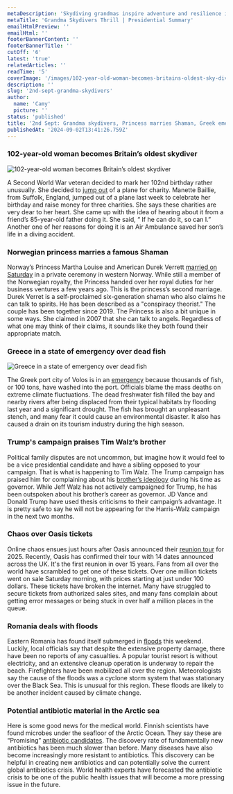 ```yaml
---
metaDescription: 'Skydiving grandmas inspire adventure and resilience in this September 2 news highlight.'
metaTitle: 'Grandma Skydivers Thrill | Presidential Summary'
emailHtmlPreview: ''
emailHtml: ''
footerBannerContent: ''
footerBannerTitle: ''
cutOff: '6'
latest: 'true'
relatedArticles: ''
readTime: '5'
coverImage: '/images/102-year-old-woman-becomes-britains-oldest-sky-diver-a-IzND.webp'
description: ''
slug: '2nd-sept-grandma-skydivers'
author:
  name: 'Camy'
  picture: ''
status: 'published'
title: '2nd Sept: Grandma skydivers, Princess marries Shaman, Greek emergency '
publishedAt: '2024-09-02T13:41:26.759Z'
---
```


### 102-year-old woman becomes Britain’s oldest skydiver

![102-year-old woman becomes Britain’s oldest skydiver](/images/102-year-old-woman-becomes-britains-oldest-sky-diver-a-M5ND.webp)

A Second World War veteran decided to mark her 102nd birthday rather unusually. She decided to [jump out](https://www.theguardian.com/uk-news/article/2024/aug/25/manette-baillie-britain-oldest-skydiver-suffolk) of a plane for charity. Manette Baillie, from Suffolk, England, jumped out of a plane last week to celebrate her birthday and raise money for three charities. She says these charities are very dear to her heart. She came up with the idea of hearing about it from a friend’s 85-year-old father doing it. She said, “ If he can do it, so can I.” Another one of her reasons for doing it is an Air Ambulance saved her son’s life in a diving accident.

### Norwegian princess marries a famous Shaman

Norway’s Princess Martha Louise and American Durek Verrett [married on Saturday](https://www.dw.com/en/norways-princess-martha-louise-marries-us-shaman/a-70101631) in a private ceremony in western Norway. While still a member of the Norwegian royalty, the Princess handed over her royal duties for her business ventures a few years ago. This is the princess’s second marriage. Durek Verret is a self-proclaimed six-generation shaman who also claims he can talk to spirits. He has been described as a "conspiracy theorist." The couple has been together since 2019. The Princess is also a bit unique in some ways. She claimed in 2007 that she can talk to angels. Regardless of what one may think of their claims, it sounds like they both found their appropriate match.

### Greece in a state of emergency over dead fish

![Greece in a state of emergency over dead fish](/images/greece-state-of-emergency-over-dead-fish-a-cxND.webp)

The Greek port city of Volos is in an [emergency](https://www.euronews.com/my-europe/2024/08/30/state-of-emergency-in-greece-as-thousands-of-dead-fish-collect-around-volos-port) because thousands of fish, or 100 tons, have washed into the port. Officials blame the mass deaths on extreme climate fluctuations. The dead freshwater fish filled the bay and nearby rivers after being displaced from their typical habitats by flooding last year and a significant drought. The fish has brought an unpleasant stench, and many fear it could cause an environmental disaster. It also has caused a drain on its tourism industry during the high season.

### Trump's campaign praises Tim Walz’s brother

Political family disputes are not uncommon, but imagine how it would feel to be a vice presidential candidate and have a sibling opposed to your campaign. That is what is happening to Tim Walz. The Trump campaign has praised him for complaining about his [brother’s ideology](https://www.newsweek.com/jeff-walz-praised-maga-donald-trump-opposing-brother-tim-walz-1947203) during his time as governor. While Jeff Walz has not actively campaigned for Trump, he has been outspoken about his brother’s career as governor. JD Vance and Donald Trump have used thesis criticisms to their campaign’s advantage. It is pretty safe to say he will not be appearing for the Harris-Walz campaign in the next two months.

### Chaos over Oasis tickets

Online chaos ensues just hours after Oasis announced their [reunion tour](https://www.aljazeera.com/amp/news/2024/8/31/oasis-fans-struggle-to-secure-tickets-for-british-bands-reunion-tour) for 2025. Recently, Oasis has confirmed their tour with 14 dates announced across the UK. It's the first reunion in over 15 years. Fans from all over the world have scrambled to get one of these tickets. Over one million tickets went on sale Saturday morning, with prices starting at just under 100 dollars. These tickets have broken the internet. Many have struggled to secure tickets from authorized sales sites, and many fans complain about getting error messages or being stuck in over half a million places in the queue.

### Romania deals with floods

Eastern Romania has found itself submerged in [floods](https://www.euronews.com/my-europe/2024/09/01/locals-survey-damage-after-extensive-flooding-in-eastern-romania) this weekend. Luckily, local officials say that despite the extensive property damage, there have been no reports of any casualties. A popular tourist resort is without electricity, and an extensive cleanup operation is underway to repair the beach. Firefighters have been mobilized all over the region. Meteorologists say the cause of the floods was a cyclone storm system that was stationary over the Black Sea. This is unusual for this region. These floods are likely to be another incident caused by climate change.

### Potential antibiotic material in the Arctic sea

Here is some good news for the medical world. Finnish scientists have found microbes under the seafloor of the Arctic Ocean. They say these are “Promising” [antibiotic candidates](https://www.goodnewsnetwork.org/potential-new-source-for-drugs-to-fight-deadly-viruses-found-deep-in-arctic-ocean/). The discovery rate of fundamentally new antibiotics has been much slower than before. Many diseases have also become increasingly more resistant to antibiotics. This discovery can be helpful in creating new antibiotics and can potentially solve the current global antibiotics crisis. World health experts have forecasted the antibiotic crisis to be one of the public health issues that will become a more pressing issue in the future.
